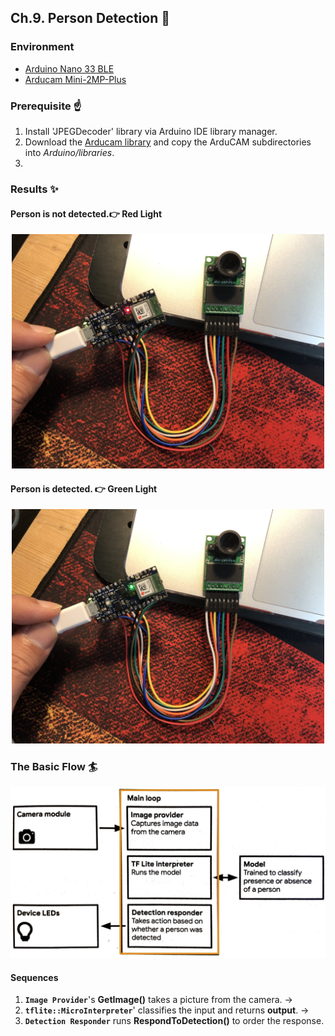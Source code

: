
## Ch.9. Person Detection :running:


### Environment 

* [Arduino Nano 33 BLE](https://store.arduino.cc/usa/nano-33-ble-sense)
* [Arducam Mini-2MP-Plus](https://www.amazon.com/Arducam-Module-Megapixels-Arduino-Mega2560/dp/B012UXNDOY)


### Prerequisite :point_up:

1. Install 'JPEGDecoder' library via Arduino IDE library manager.
2. Download the [Arducam library](https://github.com/ArduCAM/Arduino) and copy the ArduCAM subdirectories into *Arduino/libraries*.
3. 


### Results :sparkles:

#### Person is not detected.:point_right: Red Light
<center>
<img src="../img/person_detection_3.jpeg" width="500">
</center>

#### Person is detected. :point_right: Green Light
<center>
<img src="../img/person_detection_4.jpeg" width="500">
</center>



###   The Basic Flow :surfer:

<center>
<img src="../img/person_detection_2.png" width="600">
</center>


#### Sequences
1. **`Image Provider`**'s **GetImage()** takes a picture from the camera. &rightarrow;
2.  **`tflite::MicroInterpreter`**' classifies the input and returns **output**. &rightarrow; 	
3. **`Detection Responder`** runs **RespondToDetection()** to order the response.





	  